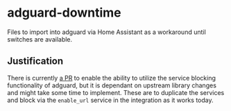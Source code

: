 # adguard-downtime

Files to import into adguard via Home Assistant as a workaround until switches are available.

## Justification

There is currently [a PR](https://github.com/home-assistant/core/pull/83505) to enable the ability to utilize the service blocking
functionality of adguard, but it is dependant on upstream library changes and
might take some time to implement. These are to duplicate the services and block
via the `enable_url` service in the integration as it works today.
